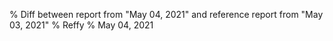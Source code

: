 % Diff between report from "May 04, 2021" and reference report from "May 03, 2021"
% Reffy
% May 04, 2021

